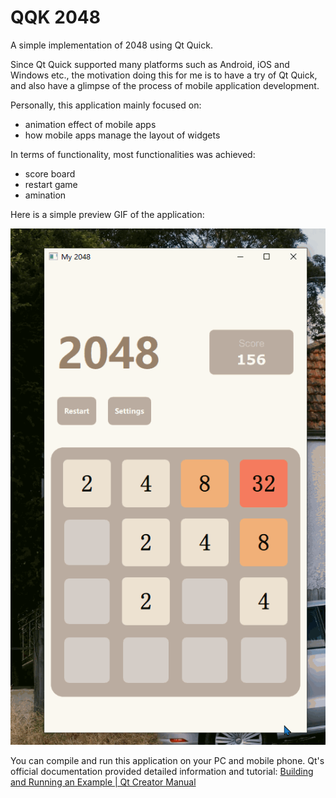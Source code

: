 # QQK 2048

A simple implementation of 2048 using Qt Quick. 

Since Qt Quick supported many platforms such as Android, iOS and Windows etc., the motivation doing this for me is to have a try of Qt Quick, and also have a glimpse of the process of mobile application development.

Personally, this application mainly focused on:

+ animation effect of mobile apps
+ how mobile apps manage the layout of widgets

In terms of functionality, most functionalities was achieved:

+ score board
+ restart game
+ amination

Here is a simple preview GIF of the application:

![demo](demo.gif)

You can compile and run this application on your PC and mobile phone. Qt's official documentation provided detailed information and tutorial: [Building and Running an Example | Qt Creator Manual](https://doc.qt.io/qtcreator/creator-build-example-application.html) 